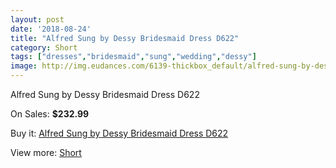 ```yaml
---
layout: post
date: '2018-08-24'
title: "Alfred Sung by Dessy Bridesmaid Dress D622"
category: Short
tags: ["dresses","bridesmaid","sung","wedding","dessy"]
image: http://img.eudances.com/6139-thickbox_default/alfred-sung-by-dessy-bridesmaid-dress-d622.jpg
---
```

Alfred Sung by Dessy Bridesmaid Dress D622

On Sales: **$232.99**
<a href="https://www.eudances.com/en/short/2194-alfred-sung-by-dessy-bridesmaid-dress-d622.html"><amp-img layout="responsive" width="600" height="600" src="//img.eudances.com/6139-thickbox_default/alfred-sung-by-dessy-bridesmaid-dress-d622.jpg" alt="Alfred Sung by Dessy Bridesmaid Dress D622 0" /></a>
<a href="https://www.eudances.com/en/short/2194-alfred-sung-by-dessy-bridesmaid-dress-d622.html"><amp-img layout="responsive" width="600" height="600" src="//img.eudances.com/6140-thickbox_default/alfred-sung-by-dessy-bridesmaid-dress-d622.jpg" alt="Alfred Sung by Dessy Bridesmaid Dress D622 1" /></a>

Buy it: [Alfred Sung by Dessy Bridesmaid Dress D622](https://www.eudances.com/en/short/2194-alfred-sung-by-dessy-bridesmaid-dress-d622.html "Alfred Sung by Dessy Bridesmaid Dress D622")

View more: [Short](https://www.eudances.com/en/25-short "Short")
